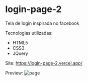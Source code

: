 # login-page-2
Tela de login inspirada no facebook

Tecnologias utilizadas: 

- HTML5
- CSS3
- JQuery

Site: https://login-page-2.vercel.app/

Preview:
![page](https://user-images.githubusercontent.com/19177325/184464440-61b687ed-8cc4-4e85-862a-e228fd1f6683.png)

